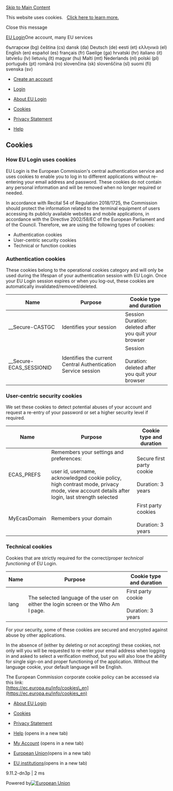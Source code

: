 [Skip to Main Content](#content)

This website uses cookies.   [Click here to learn more.](https://ecas.ec.europa.eu/cas/cookies.html;__Secure-ECAS_SESSIONID=-lXXbfMxZuMSiV_xki0_4aVvmuFeX7nw0m4RcQCGqKtYyzVrlRv-ARfTyKM2_rf4GHx!90601691 "Cookies")

Close this message

[EU Login](https://ecas.ec.europa.eu/cas/login;__Secure-ECAS_SESSIONID=-lXXbfMxZuMSiV_xki0_4aVvmuFeX7nw0m4RcQCGqKtYyzVrlRv-ARfTyKM2_rf4GHx!90601691)One account, many EU services[](https://ecas.ec.europa.eu/cas/;__Secure-ECAS_SESSIONID=-lXXbfMxZuMSiV_xki0_4aVvmuFeX7nw0m4RcQCGqKtYyzVrlRv-ARfTyKM2_rf4GHx!90601691# "Contrast")

български (bg) čeština (cs) dansk (da) Deutsch (de) eesti (et) ελληνικά (el) English (en) español (es) français (fr) Gaeilge (ga) hrvatski (hr) italiano (it) latviešu (lv) lietuvių (lt) magyar (hu) Malti (mt) Nederlands (nl) polski (pl) português (pt) română (ro) slovenčina (sk) slovenščina (sl) suomi (fi) svenska (sv)

* [Create an account](https://ecas.ec.europa.eu/cas/eim/external/register.cgi;__Secure-ECAS_SESSIONID=-lXXbfMxZuMSiV_xki0_4aVvmuFeX7nw0m4RcQCGqKtYyzVrlRv-ARfTyKM2_rf4GHx!90601691 "Create an account")
* [Login](https://ecas.ec.europa.eu/cas/login;__Secure-ECAS_SESSIONID=-lXXbfMxZuMSiV_xki0_4aVvmuFeX7nw0m4RcQCGqKtYyzVrlRv-ARfTyKM2_rf4GHx!90601691 "Login")

* [About EU Login](https://ecas.ec.europa.eu/cas/about.html;__Secure-ECAS_SESSIONID=-lXXbfMxZuMSiV_xki0_4aVvmuFeX7nw0m4RcQCGqKtYyzVrlRv-ARfTyKM2_rf4GHx!90601691 "About EU Login")
* [Cookies](https://ecas.ec.europa.eu/cas/cookies.html;__Secure-ECAS_SESSIONID=-lXXbfMxZuMSiV_xki0_4aVvmuFeX7nw0m4RcQCGqKtYyzVrlRv-ARfTyKM2_rf4GHx!90601691 "Cookies")
* [Privacy Statement](https://ecas.ec.europa.eu/cas/privacyStatement.html;__Secure-ECAS_SESSIONID=-lXXbfMxZuMSiV_xki0_4aVvmuFeX7nw0m4RcQCGqKtYyzVrlRv-ARfTyKM2_rf4GHx!90601691 "Privacy Statement")
* [Help](https://ecas.ec.europa.eu/cas/help.html;__Secure-ECAS_SESSIONID=-lXXbfMxZuMSiV_xki0_4aVvmuFeX7nw0m4RcQCGqKtYyzVrlRv-ARfTyKM2_rf4GHx!90601691 "Help")

Cookies
-------

### How EU Login uses cookies

EU Login is the European Commission's central authentication service and uses cookies to enable you to log in to different applications without re-entering your email address and password. These cookies do not contain any personal information and will be removed when no longer required or needed.

In accordance with Recital 54 of Regulation 2018/1725, the Commission should protect the information related to the terminal equipment of users accessing its publicly available websites and mobile applications, in accordance with the Directive 2002/58/EC of the European Parliament and of the Council. Therefore, we are using the following types of cookies:

* Authentication cookies
* User-centric security cookies
* Technical or function cookies

### Authentication cookies

These cookies belong to the operational cookies category and will only be used during the lifespan of your authentication session with EU Login. Once your EU Login session expires or when you log-out, these cookies are automatically invalidated/removed/deleted.

| Name | Purpose | Cookie type and duration |
| --- | --- | --- |
| \_\_Secure-CASTGC | Identifies your session | Session  <br>Duration: deleted after you quit your browser |
| \_\_Secure-ECAS\_SESSIONID | Identifies the current Central Authentication Service session | Session  <br>  <br>Duration: deleted after you quit your browser |

### User-centric security cookies

We set these cookies to detect potential abuses of your account and request a re-entry of your password or set a higher security level if required.

| Name | Purpose | Cookie type and duration |
| --- | --- | --- |
| ECAS\_PREFS | Remembers your settings and preferences:  <br>  <br>user id, username, acknowledged cookie policy, high contrast mode, privacy mode, view account details after login, last strength selected | Secure first party cookie  <br>  <br>Duration: 3 years |
| MyEcasDomain | Remembers your domain | First party cookies  <br>  <br>Duration: 3 years |

### Technical cookies

Cookies that are strictly required for the correct/proper _technical functioning_ of EU Login.

| Name | Purpose | Cookie type and duration |
| --- | --- | --- |
| lang | The selected language of the user on either the login screen or the Who Am I page. | First party cookie  <br>  <br>Duration: 3 years |

For your security, some of these cookies are secured and encrypted against abuse by other applications.

In the absence of (either by deleting or not accepting) these cookies, not only will you will be requested to re-enter your email address when logging in and asked to select a verification method, but you will also lose the ability for single sign-on and proper functioning of the application. Without the language cookie, your default language will be English.

The European Commission corporate cookie policy can be accessed via this link:  
[https://ec.europa.eu/info/cookies\_en](https://ec.europa.eu/info/cookies_en)

* [About EU Login](https://ecas.ec.europa.eu/cas/about.html;__Secure-ECAS_SESSIONID=-lXXbfMxZuMSiV_xki0_4aVvmuFeX7nw0m4RcQCGqKtYyzVrlRv-ARfTyKM2_rf4GHx!90601691 "About EU Login")
* [Cookies](https://ecas.ec.europa.eu/cas/cookies.html;__Secure-ECAS_SESSIONID=-lXXbfMxZuMSiV_xki0_4aVvmuFeX7nw0m4RcQCGqKtYyzVrlRv-ARfTyKM2_rf4GHx!90601691 "Cookies")
* [Privacy Statement](https://ecas.ec.europa.eu/cas/privacyStatement.html;__Secure-ECAS_SESSIONID=-lXXbfMxZuMSiV_xki0_4aVvmuFeX7nw0m4RcQCGqKtYyzVrlRv-ARfTyKM2_rf4GHx!90601691 "Privacy Statement")
* [Help](https://trusted-digital-identity.europa.eu/eu-login-help_en;__Secure-ECAS_SESSIONID=-lXXbfMxZuMSiV_xki0_4aVvmuFeX7nw0m4RcQCGqKtYyzVrlRv-ARfTyKM2_rf4GHx!90601691 "Help") (opens in a new tab)
* [My Account](https://ecas.ec.europa.eu/cas/userdata/myAccount.cgi;__Secure-ECAS_SESSIONID=-lXXbfMxZuMSiV_xki0_4aVvmuFeX7nw0m4RcQCGqKtYyzVrlRv-ARfTyKM2_rf4GHx!90601691 "My Account") (opens in a new tab)

* [European Union](https://europa.eu;__secure-ecas_sessionid=-lxxbfmxzumsiv_xki0_4avvmufex7nw0m4rcqcgqktyyzvrlrv-arftykm2_rf4ghx!90601691/ "European Union")(opens in a new tab)
* [EU institutions](https://europa.eu/about-eu/institutions-bodies/index_en.htm;__Secure-ECAS_SESSIONID=-lXXbfMxZuMSiV_xki0_4aVvmuFeX7nw0m4RcQCGqKtYyzVrlRv-ARfTyKM2_rf4GHx!90601691 "EU institutions")(opens in a new tab)

9.11.2-dn3p | 2 ms

Powered by[![European Union](https://ecas.ec.europa.eu/cas/images/eu-logo-en.svg;__Secure-ECAS_SESSIONID=-lXXbfMxZuMSiV_xki0_4aVvmuFeX7nw0m4RcQCGqKtYyzVrlRv-ARfTyKM2_rf4GHx!90601691)](https://europa.eu;__secure-ecas_sessionid=-lxxbfmxzumsiv_xki0_4avvmufex7nw0m4rcqcgqktyyzvrlrv-arftykm2_rf4ghx!90601691/)